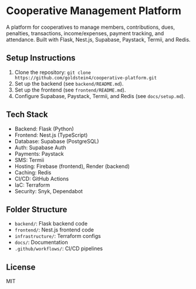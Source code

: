 # Cooperative Management Platform

A platform for cooperatives to manage members, contributions, dues, penalties, transactions, income/expenses, payment tracking, and attendance. Built with Flask, Nest.js, Supabase, Paystack, Termii, and Redis.

## Setup Instructions
1. Clone the repository: `git clone https://github.com/goldstein4/cooperative-platform.git`
2. Set up the backend (see `backend/README.md`).
3. Set up the frontend (see `frontend/README.md`).
4. Configure Supabase, Paystack, Termii, and Redis (see `docs/setup.md`).

## Tech Stack
- Backend: Flask (Python)
- Frontend: Nest.js (TypeScript)
- Database: Supabase (PostgreSQL)
- Auth: Supabase Auth
- Payments: Paystack
- SMS: Termii
- Hosting: Firebase (frontend), Render (backend)
- Caching: Redis
- CI/CD: GitHub Actions
- IaC: Terraform
- Security: Snyk, Dependabot

## Folder Structure
- `backend/`: Flask backend code
- `frontend/`: Nest.js frontend code
- `infrastructure/`: Terraform configs
- `docs/`: Documentation
- `.github/workflows/`: CI/CD pipelines

## License
MIT